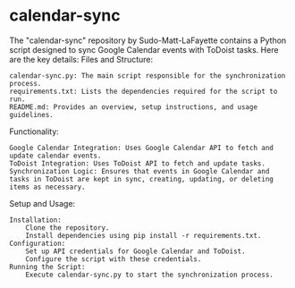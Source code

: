 # calendar-sync
The "calendar-sync" repository by Sudo-Matt-LaFayette contains a Python script designed to sync Google Calendar events with ToDoist tasks. Here are the key details:
Files and Structure:

    calendar-sync.py: The main script responsible for the synchronization process.
    requirements.txt: Lists the dependencies required for the script to run.
    README.md: Provides an overview, setup instructions, and usage guidelines.

Functionality:

    Google Calendar Integration: Uses Google Calendar API to fetch and update calendar events.
    ToDoist Integration: Uses ToDoist API to fetch and update tasks.
    Synchronization Logic: Ensures that events in Google Calendar and tasks in ToDoist are kept in sync, creating, updating, or deleting items as necessary.

Setup and Usage:

    Installation:
        Clone the repository.
        Install dependencies using pip install -r requirements.txt.
    Configuration:
        Set up API credentials for Google Calendar and ToDoist.
        Configure the script with these credentials.
    Running the Script:
        Execute calendar-sync.py to start the synchronization process.
